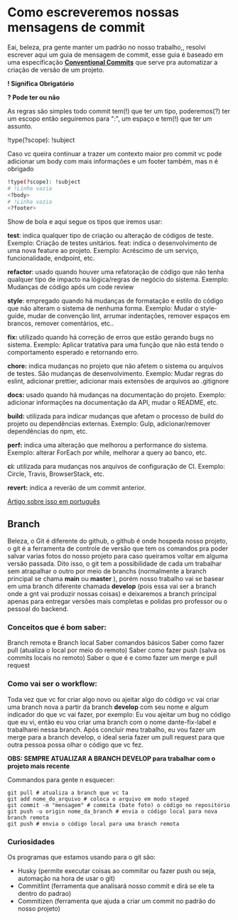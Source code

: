# Como escreveremos nossas mensagens de commit

Eai, beleza, pra gente manter um padrão no nosso trabalho,,
resolvi escrever aqui um guia de mensagem de commit, esse guia
é baseado em uma especificação **[Conventional Commits](https://www.conventionalcommits.org/en/v1.0.0/#specification)** que serve
pra automatizar a criação de versão de um projeto.

**! Significa Obrigatório**

**? Pode ter ou não**

As regras são simples todo commit tem(!) que ter um tipo, poderemos(?) ter um
escopo então seguiremos para ":", um espaço e tem(!) que ter um assunto.

!type(?scope): !subject

Caso vc queira continuar a trazer um contexto maior pro commit vc pode adicionar
um body com mais informações e um footer também, mas n é obrigado

```bash
!type(?scope): !subject
# !Linha vazia
<?body>
# !Linha vazia
<?footer>
```

Show de bola e aqui segue os tipos que iremos usar:

**test**: indica qualquer tipo de criação ou alteração de códigos de teste. Exemplo: Criação de testes unitários.
feat: indica o desenvolvimento de uma nova feature ao projeto. Exemplo: Acréscimo de um serviço, funcionalidade, endpoint, etc.

**refactor**: usado quando houver uma refatoração de código que não tenha qualquer tipo de impacto na lógica/regras de negócio do sistema. Exemplo: Mudanças de código após um code review

**style**: empregado quando há mudanças de formatação e estilo do código que não alteram o sistema de nenhuma forma.
Exemplo: Mudar o style-guide, mudar de convenção lint, arrumar indentações, remover espaços em brancos, remover comentários, etc..

**fix:** utilizado quando há correção de erros que estão gerando bugs no sistema.
Exemplo: Aplicar tratativa para uma função que não está tendo o comportamento esperado e retornando erro.

**chore:** indica mudanças no projeto que não afetem o sistema ou arquivos de testes. São mudanças de desenvolvimento.
Exemplo: Mudar regras do eslint, adicionar prettier, adicionar mais extensões de arquivos ao .gitignore

**docs:** usado quando há mudanças na documentação do projeto.
Exemplo: adicionar informações na documentação da API, mudar o README, etc.

**build:** utilizada para indicar mudanças que afetam o processo de build do projeto ou dependências externas.
Exemplo: Gulp, adicionar/remover dependências do npm, etc.

**perf:** indica uma alteração que melhorou a performance do sistema.
Exemplo: alterar ForEach por while, melhorar a query ao banco, etc.

**ci:** utilizada para mudanças nos arquivos de configuração de CI.
Exemplo: Circle, Travis, BrowserStack, etc.

**revert:** indica a reverão de um commit anterior.


[ Artigo sobre isso em português ](https://medium.com/linkapi-solutions/conventional-commits-pattern-3778d1a1e657)


## Branch

Beleza, o Git é diferente do github, o github é onde hospeda nosso projeto, o
git é a ferramenta de controle de versão que tem os comandos pra poder salvar
varias fotos do nosso projeto para caso queiramos voltar em alguma versão
passada. Dito isso, o git tem a possibilidade de cada um trabalhar sem
atrapalhar o outro por meio de branchs (normalmente a branch principal se chama
**main** ou **master** ), porém nosso trabalho vai se basear em uma branch
diferente chamada **develop** (pois essa vai ser a branch onde a gnt vai produzir
nossas coisas) e deixaremos a branch principal apenas para entregar versões mais
completas e polidas pro professor ou o pessoal do backend.

### Conceitos que é bom saber:

Branch remota e Branch local
Saber comandos básicos
Saber como fazer pull (atualiza o local por meio do remoto)
Saber como fazer push (salva os commits locais no remoto)
Saber o que é e como fazer um merge e pull request

### Como vai ser o workflow:

Toda vez que vc for criar algo novo ou ajeitar algo do código vc vai criar uma
branch nova a partir da branch **develop** com seu nome e algum indicador do que
vc vai fazer, por exemplo: Eu vou ajeitar um bug no código que eu vi, então eu
vou criar uma branch com o nome dante-fix-label e trabalharei nessa branch. Após
concluir meu trabalho, eu vou fazer um merge para a branch develop, o ideal
seria fazer um pull request para que outra pessoa possa olhar o código que vc
fez.

**OBS: SEMPRE ATUALIZAR A BRANCH DEVELOP para trabalhar com o projeto mais
recente**

Commandos para gente n esquecer:

```
git pull # atualiza a branch que vc ta
git add nome_do_arquivo # coloca o arquivo em modo staged
git commit -m "mensagem" # commita (bate foto) o código no repositório
git push -u origin nome_da_branch # envia o código local para nova branch remota
git push # envia o código local para uma branch remota
```

### Curiosidades

Os programas que estamos usando para o git são:

- Husky (permite executar coisas ao commitar ou fazer push ou seja,
automação na hora de usar o git)
- Commitlint (ferramenta que analisará nosso commit e dirá se ele ta dentro do
padrao)
- Commitizen (ferramenta que ajuda a criar um commit no padrão do nosso
projeto)
